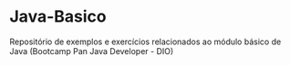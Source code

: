 # Java-Basico
Repositório de exemplos e exercícios relacionados ao módulo básico de Java (Bootcamp Pan Java Developer - DIO)
